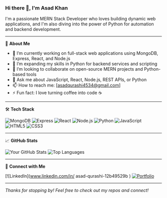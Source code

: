 ### Hi there 👋, I'm Asad Khan

I'm a passionate MERN Stack Developer who loves building dynamic web applications, and I'm also diving into the power of Python for automation and backend development.

---

💼 **About Me**

- 🔭 I’m currently working on full-stack web applications using MongoDB, Express, React, and Node.js
- 🌱 I’m expanding my skills in Python for backend services and scripting
- 👯 I’m looking to collaborate on open-source MERN projects and Python-based tools
- 💬 Ask me about JavaScript, React, Node.js, REST APIs, or Python
- 📫 How to reach me: [asadqurashi4534@gmail.com]
- ⚡ Fun fact: I love turning coffee into code ☕️

---

🛠️ **Tech Stack**

![MongoDB](https://img.shields.io/badge/MongoDB-4EA94B?style=for-the-badge&logo=mongodb&logoColor=white)
![Express](https://img.shields.io/badge/Express.js-000000?style=for-the-badge&logo=express&logoColor=white)
![React](https://img.shields.io/badge/React-20232A?style=for-the-badge&logo=react&logoColor=61DAFB)
![Node.js](https://img.shields.io/badge/Node.js-339933?style=for-the-badge&logo=nodedotjs&logoColor=white)
![Python](https://img.shields.io/badge/Python-3776AB?style=for-the-badge&logo=python&logoColor=white)
![JavaScript](https://img.shields.io/badge/JavaScript-F7DF1E?style=for-the-badge&logo=javascript&logoColor=black)
![HTML5](https://img.shields.io/badge/HTML5-E34F26?style=for-the-badge&logo=html5&logoColor=white)
![CSS3](https://img.shields.io/badge/CSS3-1572B6?style=for-the-badge&logo=css3&logoColor=white)

---

📈 **GitHub Stats**

![Your GitHub Stats](https://github-readme-stats.vercel.app/api?username=your-github-username&show_icons=true&theme=tokyonight)
![Top Languages](https://github-readme-stats.vercel.app/api/top-langs/?username=your-github-username&layout=compact&theme=tokyonight)

---

🔗 **Connect with Me**

[![LinkedIn](www.linkedin.com/in/
asad-qurashi-12b49529b
)
[![Portfolio](https://img.shields.io/badge/Portfolio-000?style=for-the-badge&logo=firefox&logoColor=white)](https://yourwebsite.com)

---

_Thanks for stopping by! Feel free to check out my repos and connect!_
